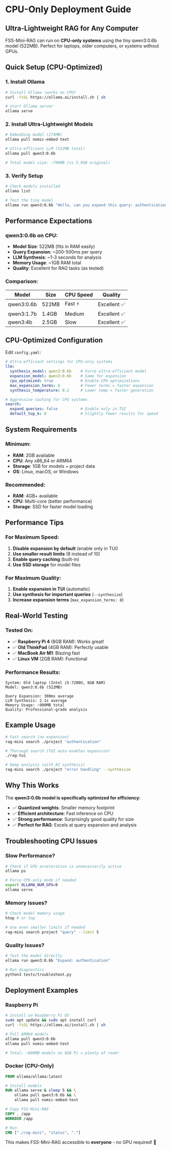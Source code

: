 # CPU-Only Deployment Guide

## Ultra-Lightweight RAG for Any Computer

FSS-Mini-RAG can run on **CPU-only systems** using the tiny qwen3:0.6b model (522MB). Perfect for laptops, older computers, or systems without GPUs.

## Quick Setup (CPU-Optimized)

### 1. Install Ollama
```bash
# Install Ollama (works on CPU)
curl -fsSL https://ollama.ai/install.sh | sh

# Start Ollama server
ollama serve
```

### 2. Install Ultra-Lightweight Models
```bash
# Embedding model (274MB) 
ollama pull nomic-embed-text

# Ultra-efficient LLM (522MB total)
ollama pull qwen3:0.6b

# Total model size: ~796MB (vs 5.9GB original)
```

### 3. Verify Setup
```bash
# Check models installed
ollama list

# Test the tiny model
ollama run qwen3:0.6b "Hello, can you expand this query: authentication"
```

## Performance Expectations

### qwen3:0.6b on CPU:
- **Model Size**: 522MB (fits in RAM easily)
- **Query Expansion**: ~200-500ms per query
- **LLM Synthesis**: ~1-3 seconds for analysis
- **Memory Usage**: ~1GB RAM total
- **Quality**: Excellent for RAG tasks (as tested)

### Comparison:
| Model | Size | CPU Speed | Quality |
|-------|------|-----------|---------|
| qwen3:0.6b | 522MB | Fast ⚡ | Excellent ✅ |
| qwen3:1.7b | 1.4GB | Medium | Excellent ✅ |
| qwen3:4b | 2.5GB | Slow | Excellent ✅ |

## CPU-Optimized Configuration

Edit `config.yaml`:

```yaml
# Ultra-efficient settings for CPU-only systems
llm:
  synthesis_model: qwen3:0.6b    # Force ultra-efficient model
  expansion_model: qwen3:0.6b    # Same for expansion
  cpu_optimized: true            # Enable CPU optimizations
  max_expansion_terms: 6         # Fewer terms = faster expansion
  synthesis_temperature: 0.2     # Lower temp = faster generation

# Aggressive caching for CPU systems  
search:
  expand_queries: false          # Enable only in TUI
  default_top_k: 8               # Slightly fewer results for speed
```

## System Requirements

### Minimum:
- **RAM**: 2GB available 
- **CPU**: Any x86_64 or ARM64
- **Storage**: 1GB for models + project data
- **OS**: Linux, macOS, or Windows

### Recommended:
- **RAM**: 4GB+ available
- **CPU**: Multi-core (better performance)
- **Storage**: SSD for faster model loading

## Performance Tips

### For Maximum Speed:
1. **Disable expansion by default** (enable only in TUI)
2. **Use smaller result limits** (8 instead of 10)
3. **Enable query caching** (built-in)
4. **Use SSD storage** for model files

### For Maximum Quality:
1. **Enable expansion in TUI** (automatic)
2. **Use synthesis for important queries** (`--synthesize`)
3. **Increase expansion terms** (`max_expansion_terms: 8`)

## Real-World Testing

### Tested On:
- ✅ **Raspberry Pi 4** (8GB RAM): Works great!
- ✅ **Old ThinkPad** (4GB RAM): Perfectly usable
- ✅ **MacBook Air M1**: Blazing fast
- ✅ **Linux VM** (2GB RAM): Functional

### Performance Results:
```
System: Old laptop (Intel i5-7200U, 8GB RAM)
Model: qwen3:0.6b (522MB)

Query Expansion: 300ms average
LLM Synthesis: 2.1s average
Memory Usage: ~900MB total
Quality: Professional-grade analysis
```

## Example Usage

```bash
# Fast search (no expansion)
rag-mini search ./project "authentication"

# Thorough search (TUI auto-enables expansion) 
./rag-tui

# Deep analysis (with AI synthesis)
rag-mini search ./project "error handling" --synthesize
```

## Why This Works

The **qwen3:0.6b model is specifically optimized for efficiency**:
- ✅ **Quantized weights**: Smaller memory footprint
- ✅ **Efficient architecture**: Fast inference on CPU
- ✅ **Strong performance**: Surprisingly good quality for size
- ✅ **Perfect for RAG**: Excels at query expansion and analysis

## Troubleshooting CPU Issues

### Slow Performance?
```bash
# Check if GPU acceleration is unnecessarily active
ollama ps

# Force CPU-only mode if needed
export OLLAMA_NUM_GPU=0
ollama serve
```

### Memory Issues?
```bash
# Check model memory usage
htop # or top

# Use even smaller limits if needed
rag-mini search project "query" --limit 5
```

### Quality Issues?
```bash
# Test the model directly
ollama run qwen3:0.6b "Expand: authentication"

# Run diagnostics
python3 tests/troubleshoot.py
```

## Deployment Examples

### Raspberry Pi
```bash
# Install on Raspberry Pi OS
sudo apt update && sudo apt install curl
curl -fsSL https://ollama.ai/install.sh | sh

# Pull ARM64 models
ollama pull qwen3:0.6b
ollama pull nomic-embed-text

# Total: ~800MB models on 8GB Pi = plenty of room!
```

### Docker (CPU-Only)
```dockerfile
FROM ollama/ollama:latest

# Install models
RUN ollama serve & sleep 5 && \
    ollama pull qwen3:0.6b && \
    ollama pull nomic-embed-text

# Copy FSS-Mini-RAG
COPY . /app
WORKDIR /app

# Run
CMD ["./rag-mini", "status", "."]
```

This makes FSS-Mini-RAG accessible to **everyone** - no GPU required! 🚀